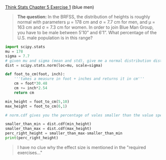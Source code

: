 [Think Stats Chapter 5 Exercise 1](http://greenteapress.com/thinkstats2/html/thinkstats2006.html#toc50) (blue men)

>**The question:** In the BRFSS, the distribution of heights is roughly normal with parameters µ = 178 cm and σ = 7.7 cm for men, and µ = 163 cm and σ = 7.3 cm for women. In order to join Blue Man Group, you have to be male between 5’10” and 6’1”. What percentage of the U.S. male population is in this range?

```python
import scipy.stats
mu = 178
sigma = 7.7
# given mu and sigma (mean and std), give me a normal distribution dist
dist = scipy.stats.norm(loc=mu, scale=sigma)

def foot_to_cm(foot, inch):
    '''takes a measure in foot + inches and returns it in cm'''
    cm = foot*30.48
    cm += inch*2.54
    return cm

min_height = foot_to_cm(5,10)
max_height = foot_to_cm(6,1)

# norm.cdf gives you the percentage of vales smaller than the value specified in the argument

smaller_than_min = dist.cdf(min_height)
smaller_than_max = dist.cdf(max_height)
perc_right_height = smaller_than_max-smaller_than_min
print(perc_right_height)
```
>I have no clue why the effect size is mentioned in the "required exercises..."
